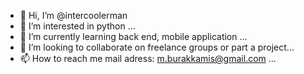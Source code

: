 - 👋 Hi, I’m @intercoolerman
- 👀 I’m interested in python ...
- 🌱 I’m currently learning back end, mobile application  ...
- 💞️ I’m looking to collaborate on freelance groups or part a project...
- 📫 How to reach me mail adress: m.burakkamis@gmail.com ...

<!---
intercoolerman/intercoolerman is a ✨ special ✨ repository because its `README.md` (this file) appears on your GitHub profile.
You can click the Preview link to take a look at your changes.
--->

